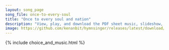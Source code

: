 ```yaml
---
layout: song_page
song_file: once-to-every-soul
title: "Once to every soul and nation"
description: "View, play, and download the PDF sheet music, slideshow, and audio. Lyrics: Once to ev’ry soul and nation comes the moment to decide, in the strife of truth with falsehood, for the good or evil side;  Then to side with truth i... english secular 4part chords"
image: https://github.com/kenanbit/hymnsinger/releases/latest/download/once-to-every-soul-trad.png
---
```


{% include choice_and_music.html %}